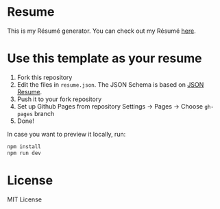 # Resume
This is my Résumé generator. You can check out my Résumé [here](https://resume.saugi.me).

# Use this template as your resume
1. Fork this repository
2. Edit the files in `resume.json`. The JSON Schema is based on [JSON Resume](https://jsonresume.org/schema/).
3. Push it to your fork repository
4. Set up Github Pages from repository Settings -> Pages -> Choose `gh-pages` branch
5. Done!

In case you want to preview it locally, run:
```bash
npm install
npm run dev
```

# License
MIT License
